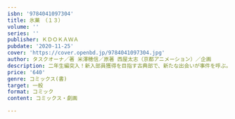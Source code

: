 ```yaml
---
isbn: '9784041097304'
title: 氷菓　（１３）
volume: ''
series: ''
publisher: ＫＤＯＫＡＷＡ
pubdate: '2020-11-25'
cover: 'https://cover.openbd.jp/9784041097304.jpg'
author: タスクオーナ／著 米澤穂信／原著 西屋太志（京都アニメーション）／企画
description: 二年生編突入！新入部員獲得を目指す古典部で、新たな出会いが事件を呼ぶ。
price: '640'
genre: コミックス(書)
target: 一般
format: コミック
content: コミックス・劇画

---
```


